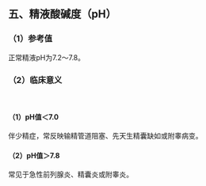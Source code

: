 ## 五、精液酸碱度（pH）
### （1）参考值
正常精液pH为7.2～7.8。
### （2）临床意义
<br/>

#### （1）pH值＜7.0
伴少精症，常反映输精管道阻塞、先天生精囊缺如或附睾病变。
#### （2）pH值＞7.8
常见于急性前列腺炎、精囊炎或附睾炎。
